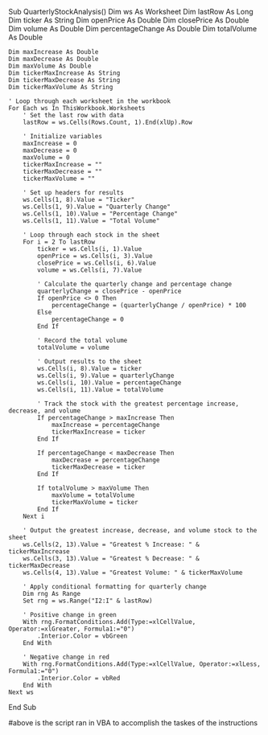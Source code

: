 Sub QuarterlyStockAnalysis()
    Dim ws As Worksheet
    Dim lastRow As Long
    Dim ticker As String
    Dim openPrice As Double
    Dim closePrice As Double
    Dim volume As Double
    Dim percentageChange As Double
    Dim totalVolume As Double
    
    Dim maxIncrease As Double
    Dim maxDecrease As Double
    Dim maxVolume As Double
    Dim tickerMaxIncrease As String
    Dim tickerMaxDecrease As String
    Dim tickerMaxVolume As String
    
    ' Loop through each worksheet in the workbook
    For Each ws In ThisWorkbook.Worksheets
        ' Set the last row with data
        lastRow = ws.Cells(Rows.Count, 1).End(xlUp).Row
        
        ' Initialize variables
        maxIncrease = 0
        maxDecrease = 0
        maxVolume = 0
        tickerMaxIncrease = ""
        tickerMaxDecrease = ""
        tickerMaxVolume = ""
        
        ' Set up headers for results
        ws.Cells(1, 8).Value = "Ticker"
        ws.Cells(1, 9).Value = "Quarterly Change"
        ws.Cells(1, 10).Value = "Percentage Change"
        ws.Cells(1, 11).Value = "Total Volume"
        
        ' Loop through each stock in the sheet
        For i = 2 To lastRow
            ticker = ws.Cells(i, 1).Value
            openPrice = ws.Cells(i, 3).Value
            closePrice = ws.Cells(i, 6).Value
            volume = ws.Cells(i, 7).Value
            
            ' Calculate the quarterly change and percentage change
            quarterlyChange = closePrice - openPrice
            If openPrice <> 0 Then
                percentageChange = (quarterlyChange / openPrice) * 100
            Else
                percentageChange = 0
            End If
            
            ' Record the total volume
            totalVolume = volume
            
            ' Output results to the sheet
            ws.Cells(i, 8).Value = ticker
            ws.Cells(i, 9).Value = quarterlyChange
            ws.Cells(i, 10).Value = percentageChange
            ws.Cells(i, 11).Value = totalVolume
            
            ' Track the stock with the greatest percentage increase, decrease, and volume
            If percentageChange > maxIncrease Then
                maxIncrease = percentageChange
                tickerMaxIncrease = ticker
            End If
            
            If percentageChange < maxDecrease Then
                maxDecrease = percentageChange
                tickerMaxDecrease = ticker
            End If
            
            If totalVolume > maxVolume Then
                maxVolume = totalVolume
                tickerMaxVolume = ticker
            End If
        Next i
        
        ' Output the greatest increase, decrease, and volume stock to the sheet
        ws.Cells(2, 13).Value = "Greatest % Increase: " & tickerMaxIncrease
        ws.Cells(3, 13).Value = "Greatest % Decrease: " & tickerMaxDecrease
        ws.Cells(4, 13).Value = "Greatest Volume: " & tickerMaxVolume
        
        ' Apply conditional formatting for quarterly change
        Dim rng As Range
        Set rng = ws.Range("I2:I" & lastRow)
        
        ' Positive change in green
        With rng.FormatConditions.Add(Type:=xlCellValue, Operator:=xlGreater, Formula1:="0")
            .Interior.Color = vbGreen
        End With
        
        ' Negative change in red
        With rng.FormatConditions.Add(Type:=xlCellValue, Operator:=xlLess, Formula1:="0")
            .Interior.Color = vbRed
        End With
    Next ws
End Sub

#above is the script ran in VBA to accomplish the taskes of the instructions
